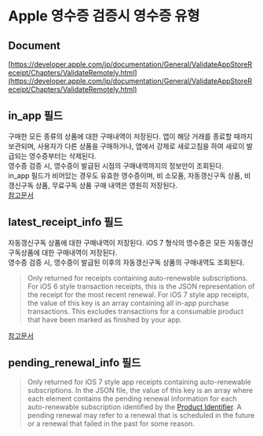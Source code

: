 # Apple 영수증 검증시 영수증 유형

## Document
[https://developer.apple.com/jp/documentation/General/ValidateAppStoreReceipt/Chapters/ValidateRemotely.html](https://developer.apple.com/jp/documentation/General/ValidateAppStoreReceipt/Chapters/ValidateRemotely.html)

## in_app 필드
구매한 모든 종류의 상품에 대한 구매내역이 저장된다. 앱이 해당 거래를 종료할 때까지 보관되며, 사용자가 다른 상품을 구매하거나, 앱에서 강제로 새로고침을 하여 새로이 발급되는 영수증부터는 삭제된다.  
영수증 검증 시, 영수증이 발급된 시점의 구매내역까지의 정보만이 조회된다.  
in_app 필드가 비어있는 경우도 유효한 영수증이며, 비 소모품, 자동갱신구독 상품, 비갱신구독 상품, 무료구독 상품 구매 내역은 영원히 저장된다.  
[참고문서](https://developer.apple.com/library/archive/releasenotes/General/ValidateAppStoreReceipt/Chapters/ReceiptFields.html#//apple_ref/doc/uid/TP40010573-CH106-SW1)

## latest_receipt_info 필드
자동갱신구독 상품에 대한 구매내역이 저장된다. iOS 7 형식의 영수증은 모든 자동갱신구독상품에 대한 구매내역이 저장된다.  
영수증 검증 시, 영수증이 발급된 이후의 자동갱신구독 상품의 구매내역도 조회된다.
> Only returned for receipts containing auto-renewable subscriptions. For iOS 6 style transaction receipts, this is the JSON representation of the receipt for the most recent renewal. For iOS 7 style app receipts, the value of this key is an array containing all in-app purchase transactions. This excludes transactions for a consumable product that have been marked as finished by your app.

[참고문서](https://developer.apple.com/library/archive/releasenotes/General/ValidateAppStoreReceipt/Chapters/ValidateRemotely.html#//apple_ref/doc/uid/TP40010573-CH104-SW1)

## pending_renewal_info 필드
> Only returned for iOS 7 style app receipts containing auto-renewable subscriptions. In the JSON file, the value of this key is an array where each element contains the pending renewal information for each auto-renewable subscription identified by the [Product Identifier](https://developer.apple.com/library/archive/releasenotes/General/ValidateAppStoreReceipt/Chapters/ReceiptFields.html#//apple_ref/doc/uid/TP40010573-CH106-SW11). A pending renewal may refer to a renewal that is scheduled in the future or a renewal that failed in the past for some reason.